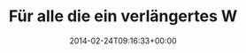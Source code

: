---
retweeted: false
source: <a href="https://about.twitter.com/products/tweetdeck" rel="nofollow">TweetDeck</a>
entities:
  hashtags: []
  symbols: []
  user_mentions: []
  urls:
  - url: http://t.co/0HBTGel4xD
    expanded_url: http://bascht.com/blog/2014/02/14/sachen-selber-machen/
    display_url: bascht.com/blog/2014/02/1…
    indices:
    - '109'
    - '131'
display_text_range:
- '0'
- '131'
favorite_count: '6'
id_str: '437878705583845376'
truncated: false
retweet_count: '7'
id: '437878705583845376'
possibly_sensitive: false
created_at: Mon Feb 24 09:16:33 +0000 2014
favorited: false
full_text: 'Für alle die ein verlängertes Wochenende gemacht haben: Mein länglicher
  Blogpost zum Thema »do it yourself«:'
lang: de
quote_url: http://bascht.com/blog/2014/02/14/sachen-selber-machen/
tags:
- pesos:twitter
date: '2014-02-24T09:16:33+00:00'
src: https://twitter.com/bascht/status/437878705583845376
original_url: https://twitter.com/bascht/status/437878705583845376
type: twitter_tweet
text: 'Für alle die ein verlängertes Wochenende gemacht haben: Mein länglicher Blogpost
  zum Thema »do it yourself«:'
title: Für alle die ein verlängertes W

---